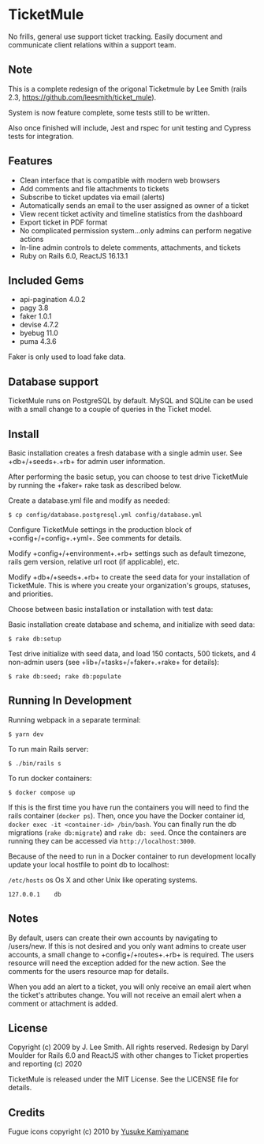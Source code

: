 # TicketMule

No frills, general use support ticket tracking. Easily document and communicate client relations within a support team.

## Note

This is a complete redesign of the origonal Ticketmule by Lee Smith (rails 2.3, <https://github.com/leesmith/ticket_mule>).

System is now feature complete, some tests still to be written.

Also once finished will include, Jest and rspec for unit testing and Cypress tests for integration.

## Features

* Clean interface that is compatible with modern web browsers
* Add comments and file attachments to tickets
* Subscribe to ticket updates via email (alerts)
* Automatically sends an email to the user assigned as owner of a ticket
* View recent ticket activity and timeline statistics from the dashboard
* Export ticket in PDF format
* No complicated permission system...only admins can perform negative actions
* In-line admin controls to delete comments, attachments, and tickets
* Ruby on Rails 6.0, ReactJS 16.13.1


## Included Gems

* api-pagination 4.0.2
* pagy 3.8
* faker 1.0.1
* devise 4.7.2
* byebug 11.0
* puma 4.3.6

Faker is only used to load fake data.

## Database support

TicketMule runs on PostgreSQL by default. MySQL and SQLite can be used with a small change to a couple of queries in the Ticket model.

## Install

Basic installation creates a fresh database with a single admin user. See +db+/+seeds+.+rb+ for admin user information.

After performing the basic setup, you can choose to test drive TicketMule by running the +faker+ rake task as described below.

Create a database.yml file and modify as needed:

```$ cp config/database.postgresql.yml config/database.yml```

Configure TicketMule settings in the production block of +config+/+config+.+yml+. See comments for details.

Modify +config+/+environment+.+rb+ settings such as default timezone, rails gem version, relative url root (if applicable), etc.

Modify +db+/+seeds+.+rb+ to create the seed data for your installation of TicketMule. This is where you create your organization's groups, statuses, and priorities.

Choose between basic installation or installation with test data:

Basic installation create database and schema, and initialize with seed data:

```$ rake db:setup```

Test drive initialize with seed data, and load 150 contacts, 500 tickets, and 4 non-admin users (see +lib+/+tasks+/+faker+.+rake+ for details):

```$ rake db:seed; rake db:populate```

## Running In Development

Running webpack in a separate terminal:

```$ yarn dev```

To run main Rails server:

```$ ./bin/rails s```

To run docker containers:

```$ docker compose up```

If this is the first time you have run the containers you will need to find the rails container (`docker ps`). Then, once you have the Docker container id, `docker exec -it <container-id> /bin/bash`.  You can finally run the db migrations (`rake db:migrate`) and `rake db: seed`.  Once the containers are running they can be accessed via `http://localhost:3000`.

Because of the need to run in a Docker container to run development locally update your local hostfile to point db to localhost:

``/etc/hosts`` os Os X and other Unix like operating systems.

```127.0.0.1	db```

## Notes

By default, users can create their own accounts by navigating to /users/new. If this is not desired and you only want admins to create user accounts, a small change to +config+/+routes+.+rb+ is required. The users resource will need the exception added for the new action. See the comments for the users resource map for details.

When you add an alert to a ticket, you will only receive an email alert when the ticket's attributes change. You will not receive an email alert when a comment or attachment is added.

## License

Copyright (c) 2009 by J. Lee Smith. All rights reserved. Redesign by Daryl Moulder for Rails 6.0 and ReactJS with other changes to Ticket properties and reporting (c) 2020

TicketMule is released under the MIT License. See the LICENSE file for details.

## Credits

Fugue icons copyright (c) 2010 by [Yusuke Kamiyamane](http://p.yusukekamiyamane.com/)

